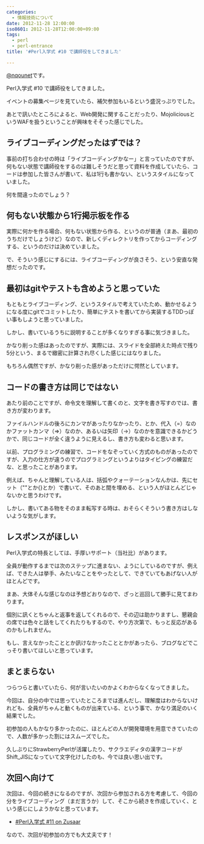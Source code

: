 ```yaml
---
categories:
  - 情報技術について
date: 2012-11-28 12:00:00
iso8601: 2012-11-28T12:00:00+09:00
tags:
  - perl
  - perl-entrance
title: '#Perl入学式 #10 で講師役をしてきました'

---
```


<p><a href="https://twitter.com/nqounet">@nqounet</a>です。</p> <p>Perl入学式 #10 で講師役をしてきました。</p> <p>イベントの募集ページを見ていたら、補欠参加もいるという盛況っぷりでした。</p> <p>あとで訊いたところによると、Web開発に関することだったり、MojoliciousというWAFを扱うということが興味をそそった感じでした。</p> <h2>ライブコーディングだったはずでは？</h2> <p>事前の打ち合わせの時は「ライブコーディングかなー」と言っていたのですが、何もない状態で講師役をするのは難しそうだと思って資料を作成していたら、コードは参加した皆さんが書いて、私は1行も書かない、というスタイルになっていました。</p> <p>何を間違ったのでしょう？</p> <h2>何もない状態から1行掲示板を作る</h2> <p>実際に何かを作る場合、何もない状態から作る、というのが普通（まあ、最初のうちだけでしょうけど）なので、新しくディレクトリを作ってからコーディングする、というのだけは決めていました。</p> <p>で、そういう感じにするには、ライブコーディングが良さそう、という安直な発想だったのです。</p> <h2>最初はgitやテストも含めようと思っていた</h2> <p>もともとライブコーディング、というスタイルで考えていたため、動かせるようになる度にgitでコミットしたり、簡単にテストを書いてから実装するTDDっぽい事もしようと思っていました。</p> <p>しかし、書いているうちに説明することが多くなりすぎる事に気づきました。</p> <p>かなり削った感はあったのですが、実際には、スライドを全部終えた時点で残り5分という、まるで緻密に計算され尽くした感じにはなりました。</p> <p>もちろん偶然ですが、かなり削った感があっただけに愕然としています。</p> <h2>コードの書き方は同じではない</h2> <p>あたり前のことですが、命令文を理解して書くのと、文字を書き写すのでは、書き方が変わります。</p> <p>ファイルハンドルの後ろにカンマがあったりなかったり、とか、代入（=）なのかファットカンマ（=>）なのか、あるいは矢印（->）なのかを意識できるかどうかで、同じコードが全く違うように見えるし、書き方も変わると思います。</p> <p>以前、プログラミングの練習で、コードをなぞっていく方式のものがあったのですが、入力の仕方が違うのでプログラミングというよりはタイピングの練習だな、と思ったことがあります。</p> <p>例えば、ちゃんと理解している人は、括弧やクォーテーションなんかは、先にセット（""とか{}とか）で書いて、そのあと間を埋める、という人がほとんどじゃないかと思うわけです。</p> <p>しかし、書いてある物をそのまま転写する時は、おそらくそういう書き方はしないような気がします。</p> <h2>レスポンスがほしい</h2> <p>Perl入学式の特長としては、手厚いサポート（当社比）があります。</p> <p>全員が動作するまでは次のステップに進まない、ようにしているのですが、例えば、できた人は挙手、みたいなことをやったとして、できていてもあげない人がほとんどです。</p> <p>まあ、大体そんな感じなのは予想どおりなので、ざっと巡回して勝手に見てまわります。</p> <p>個別に訊くとちゃんと返事を返してくれるので、その辺は助かりますし、懇親会の席では色々と話をしてくれたりもするので、やり方次第で、もっと反応があるのかもしれません。</p> <p>もし、言えなかったこととか訊けなかったこととかがあったら、ブログなどでこっそり書いてほしいと思っています。</p> <h2>まとまらない</h2> <p>つらつらと書いていたら、何が言いたいのかよくわからなくなってきました。</p> <p>今回は、自分の中では思っていたところまでは進んだし、理解度はわからないけれども、全員がちゃんと動くものが出来ている、という事で、かなり満足のいく結果でした。</p> <p>初参加の人もかなり多かったのに、ほとんどの人が開発環境を用意できていたので、人数が多かった割にはスムーズでした。</p> <p>久しぶりにStrawberryPerlが活躍したり、サクラエディタの漢字コードがShift_JISになっていて文字化けしたのも、今では良い思い出です。</p> <h2>次回へ向けて</h2> <p>次回は、今回の続きになるのですが、次回から参加される方を考慮して、今回の分をライブコーディング（まだ言うか）して、そこから続きを作成していく、という感じにしようかなと思っています。</p> <ul><li><a href="http://www.zusaar.com/event/459010">#Perl入学式 #11 on Zusaar</a></li></ul><p>なので、次回が初参加の方でも大丈夫です！</p>    	